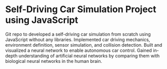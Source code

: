 # Self-Driving Car Simulation Project using JavaScript
Git repo to developed a self-driving car simulation from scratch using JavaScript without any libraries. Implemented car driving mechanics, environment definition, sensor simulation, and collision detection. Built and visualized a neural network to enable autonomous car control. Gained in-depth understanding of artificial neural networks by comparing them with biological neural networks in the human brain.

